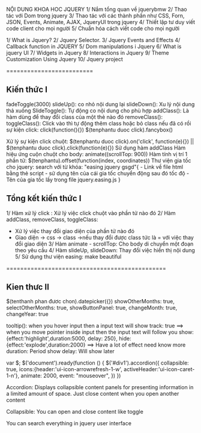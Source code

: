 NỘI DUNG KHOA HOC JQUERY
1/ Nắm tổng quan về jquerybmw
2/ Thao tác với Dom trong jquery 
3/ Thao tác với các thành phần như CSS, Forn, JSON, Events, Animate, AJAX, JqueryUI trong jquery
4/ Thiết lập tư duy viết code client cho mọi người
5/ Chuẩn hóa cách viết code cho mọi người


1/ What is Jquery?
2/ Jquery Selector.
3/ Jquery Events and Effects
4/ Callback function in JQUERY
5/ Dom manipulations i Jquery
6/ What is jquery UI 
7/ Widgets in Jquery
8/ Interactions in Jquery
9/ Theme Customization Using Jquery
10/ Jquery project

=========================
## Kiến thức I ##
fadeToggle(3000)
slideUp(): co nhỏ nội dung lại
slideDown(): Xu lý nội dung thả xuống
SlideToggle(): Tự động co nội dung cho phù hợp
addClass(): Là hàm dùng để thay đổi class của một thẻ nào đó
removeClass():
toggleClass(): Click vào thì tự động thêm class hoặc bỏ class nếu đã có rồi
sự kiện click: click(function(){})
$(tenphantu duoc click).fancybox()

Xử lý sự kiện click chuột: $(tenphantu duoc click).on('click', function(e){}) || $(tenphantu duoc click).click(function(e){})
Sử dụng hàm addClass
Hàm hiệu ứng cuộn chuột cho body: animate((scrollTop: 900))
Hàm tính vị trí 1 phần tử: $(tenphantu).offset(function(index, coordinates))
Thư viện gia tốc cho jquery: search với từ khóa: "easing jquery gsgd"{
    - Link về file html bằng thẻ script
    - sử dụng tên của cái gia tốc chuyển động sau đó tốc độ
    - Tên của gia tốc lấy trong file jquery.easing.js
}

## Tổng kết kiến thức I
1/ Hàm xử lý click : Xử lý việc click chuột vào phần tử nào đó
2/ Hàm addClass, removeClass, toggleClass:
- Xử lý việc thay đổi giao diện của phần tử nào đó
- Giao diện -> css -> class ->nếu thay đổi được class tức là = với việc thay đổi giao diện
3/ Hàm animate - scrollTop: Cho body di chuyển một đoạn theo yêu cầu
4/ Hàm slideUp, slideDown: Thay đổi việc hiển thị nội dung 
5/ Sử dụng thư viện easing: make beautiful

==============================================
## Kien thưc II ##
$(tenthanh phan đươc chon).datepicker({})
 showOtherMonths: true,
    selectOtherMonths: true,
    showButtonPanel: true,
    changeMonth: true,
    changeYear: true

tooltip(): when you hover input then a input text will show
 track: true ==> when you move pointer inside input then the input text will follow you
        show:{effect:'highlight',duration:5000, delay: 250}, 
        hide:{effect:'explode',duration:2000}
         ==> Have a lot of effect need know more
        duration:  Period show
        delay: Will show later

var $;
$('document').ready(function () {
    $('#div1').accordion({
         collapsible: true,
         icons:{header:'ui-icon-arrowrefresh-1-w', activeHeader:'ui-icon-caret-1-n'},
         animate: 2000,
         event: "mouseover",
    })
})

Accordion: Displays collapsible content panels for presenting information in a limited amount of space. Just close content when you open another content

Collapsible: You can open and close content like toggle

You can search everything in jquery user interface